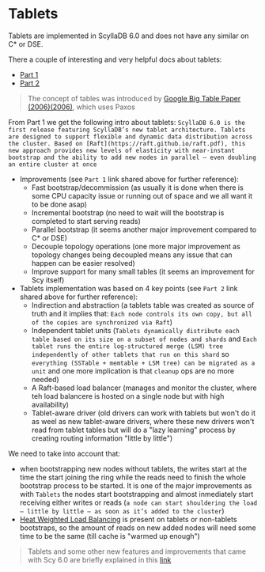 # Tablets

Tablets are implemented in ScyllaDB 6.0 and does not have any similar on C\* or DSE.

There a couple of interesting and very helpful docs about tablets:
- [Part 1](https://www.scylladb.com/2024/06/13/why-tablets/)
- [Part 2](https://www.scylladb.com/2024/06/17/how-tablets/)
> The concept of tables was introduced by [Google Big Table Paper (2006)(2006)](https://static.googleusercontent.com/media/research.google.com/en//archive/bigtable-osdi06.pdf), which uses Paxos

From Part 1 we get the following intro about tablets: `ScyllaDB 6.0 is the first release featuring ScyllaDB’s new tablet architecture. Tablets are designed to support flexible and dynamic data distribution across the cluster. Based on [Raft](https://raft.github.io/raft.pdf), this new approach provides new levels of elasticity with near-instant bootstrap and the ability to add new nodes in parallel – even doubling an entire cluster at once`

- Improvements (see `Part 1` link shared above for further reference):
    - Fast bootstrap/decommission (as usually it is done when there is some CPU capacity issue or running out of space and we all want it to be done asap)
    - Incremental bootstrap (no need to wait will the bootstrap is completed to start serving reads)
    - Parallel bootstrap (it seems another major improvement compared to C\* or DSE)
    - Decouple topology operations (one more major improvement as topology changes being decoupled means any issue that can happen can be easier resolved)
    - Improve support for many small tables (it seems an improvement for Scy itself)
- Tablets implementation was based on 4 key points (see `Part 2` link shared above for further reference):
    - Indirection and abstraction (a tablets table was created as source of truth and it implies that: `Each node controls its own copy, but all of the copies are synchronized via Raft`)
    - Independent tablet units (`Tablets dynamically distribute each table based on its size on a subset of nodes and shards` and `Each tablet runs the entire log-structured merge (LSM) tree independently of other tablets that run on this shard` so `everything (SSTable + memtable + LSM tree) can be migrated as a unit` and one more implication is that `cleanup` ops are no more needed)
    - A Raft-based load balancer (manages and monitor the cluster, where teh load balancere is hosted on a single node but with high availability)
    - Tablet-aware driver (old drivers can work with tablets but won't do it as weel as new tablet-aware drivers, where these new drivers won't read from tablet tables but will do a "lazy learning" process by creating routing information "little by little")

We need to take into account that:
- when bootstrapping new nodes without tablets, the writes start at the time the start joining the ring while the reads need to finish the whole bootstrap process to be started. It is one of the major improvements as with `Tablets` the nodes start bootstrapping and almost inmediately start receiving either writes or reads (`a node can start shouldering the load – little by little – as soon as it’s added to the cluster`)
- [Heat Weighted Load Balancing](https://www.scylladb.com/2017/09/21/scylla-heat-weighted-load-balancing/) is present on tablets or non-tablets bootstraps, so the amount of reads on new added nodes will need some time to be the same (till cache is "warmed up enough") 

> Tablets and some other new features and improvements that came with Scy 6.0 are briefly explained in this [link](https://www.scylladb.com/2024/06/12/introducing-scylladb-6-0-with-tablets-and-strongly-consistent-topology-updates/)

